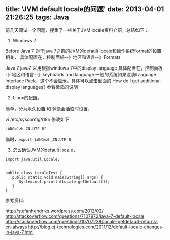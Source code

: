 title: 'JVM default locale的问题'
date: 2013-04-01 21:26:25
tags: Java
---

前几天调试一个问题，搜集了一些关于JVM locale资料介绍，总结如下：

1. Windows 7

Before Java 7
对于java 7之前的JVM的default locale和操作系统format的设置相关，
具体配置在，控制面板--》地区和语言--》Formats

Java 7
java7 采用根据windows 7中的display language
具体配置在，控制面板--》地区和语言--》keyboards and language 
一般的系统如果没装Language Interface Pack，这个不会显示。具体可以点击里面的 How do I get additional display languages?
参看微软的说明

2. Linux的配置，

简单，分为永久设置 和 登录会话临时设置，

vi /etc/sysconfig/i18n 修改如下

```
LANG="zh_CN.UTF-8" 
```

临时，`export LANG=zh_CN.UTF-8`

3. 怎么确认JVM的default locale，

```
import java.util.Locale;


public class LocaleTest {
   public static void main(String[] args) {
      System.out.println(Locale.getDefault());
   }
}

```

参考资料:

http://stefanhendriks.wordpress.com/2012/02/
http://stackoverflow.com/questions/7107972/java-7-default-locale
http://stackoverflow.com/questions/10707238/locale-getdefault-returns-en-always
http://blog.ej-technologies.com/2011/12/default-locale-changes-in-java-7.html


